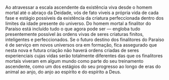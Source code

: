 ﻿Ao atravessar a escala ascendente da existência viva desde o homem mortal até o abraço da Deidade, vós de fato viveis a própria vida de cada fase e estágio possíveis da existência da criatura perfeccionada dentro dos limites da idade presente do universo. Do homem mortal a finalitor do Paraíso está incluído tudo o que agora pode ser — engloba tudo presentemente possível às ordens vivas de seres criaturas finitos, inteligentes e perfeccionados. Se o futuro destino dos finalitores do Paraíso é de serviço em novos universos ora em formação, fica assegurado que nesta nova e futura criação não haverá ordens criadas de seres experienciais cujas vidas serão totalmente diferentes das que os finalitores mortais viveram em algum mundo como parte do seu treinamento ascendente, como um dos estágios do seu progresso ao longo de eras do animal ao anjo, do anjo ao espírito e do espírito a Deus.